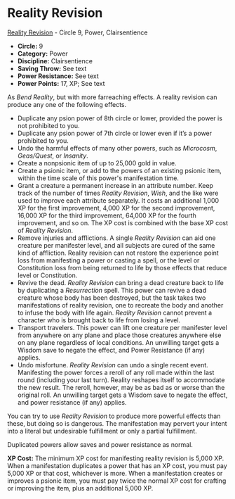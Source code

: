 # Reality Revision

[Reality Revision](/Psionics/R/RealityRevision.md) - Circle 9, Power, Clairsentience

- **Circle:** 9
- **Category:** Power
- **Discipline:** Clairsentience
- **Saving Throw:** See text
- **Power Resistance:** See text
- **Power Points:** 17, XP; See text

As *Bend Reality*, but with more farreaching effects. A reality revision can produce any one of the following effects.

- Duplicate any psion power of 8th circle or lower, provided the power is not prohibited to you.
- Duplicate any psion power of 7th circle or lower even if it’s a power prohibited to you.
- Undo the harmful effects of many other powers, such as *Microcosm*, *Geas/Quest*, or *Insanity*.
- Create a nonpsionic item of up to 25,000 gold in value.
- Create a psionic item, or add to the powers of an existing psionic item, within the time scale of this power's manifestation time.
- Grant a creature a permanent increase in an attribute number. Keep track of the number of times *Reality Revision*, *Wish*, and the like were used to improve each attribute separately. It costs an additional 1,000 XP for the first improvement, 4,000 XP for the second improvement, 16,000 XP for the third improvement, 64,000 XP for the fourth improvement, and so on. The XP cost is combined with the base XP cost of *Reality Revision*.
- Remove injuries and afflictions. A single *Reality Revision* can aid one creature per manifester level, and all subjects are cured of the same kind of affliction. Reality revision can not restore the experience point loss from manifesting a power or casting a spell, or the level or  Constitution loss from being returned to life by those effects that reduce level or Constitution.
- Revive the dead. *Reality Revision* can bring a dead creature back to life by duplicating a *Resurrection* spell. This power can revive a dead creature whose body has been destroyed, but the task takes two manifestations of reality revision, one to recreate the body and another to infuse the body with life again. *Reality Revision* cannot prevent a character who is brought back to life from losing a level.
- Transport travelers. This power can lift one creature per manifester level from anywhere on any plane and place those creatures anywhere else on any plane regardless of local conditions. An unwilling target gets a Wisdom save to negate the effect, and Power Resistance (if any) applies.
- Undo misfortune. *Reality Revision* can undo a single recent event. Manifesting the power forces a reroll of any roll made within the last round (including your last turn). Reality reshapes itself to accommodate the new result. The reroll, however, may be as bad as or worse than the original roll. An unwilling target gets a Wisdom save to negate the effect, and power resistance (if any) applies.

You can try to use *Reality Revision* to produce more powerful effects than these, but doing so is dangerous. The manifestation may pervert your intent into a literal but undesirable fulfillment or only a partial fulfillment.

Duplicated powers allow saves and power resistance as normal.

**XP Cost:** The minimum XP cost for manifesting reality revision is 5,000 XP. When a manifestation duplicates a power that has an XP cost, you must pay 5,000 XP or that cost, whichever is more. When a manifestation creates or improves a psionic item, you must pay twice the normal XP cost for crafting or improving the item, plus an additional 5,000 XP.
